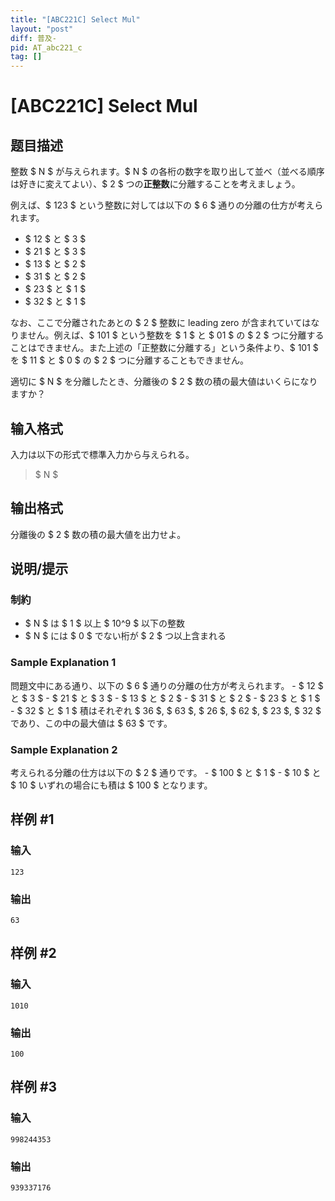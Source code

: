 ```yaml
---
title: "[ABC221C] Select Mul"
layout: "post"
diff: 普及-
pid: AT_abc221_c
tag: []
---
```


# [ABC221C] Select Mul

## 题目描述

[problemUrl]: https://atcoder.jp/contests/abc221/tasks/abc221_c

整数 $ N $ が与えられます。$ N $ の各桁の数字を取り出して並べ（並べる順序は好きに変えてよい）、$ 2 $ つの**正整数**に分離することを考えましょう。

例えば、$ 123 $ という整数に対しては以下の $ 6 $ 通りの分離の仕方が考えられます。

- $ 12 $ と $ 3 $
- $ 21 $ と $ 3 $
- $ 13 $ と $ 2 $
- $ 31 $ と $ 2 $
- $ 23 $ と $ 1 $
- $ 32 $ と $ 1 $

なお、ここで分離されたあとの $ 2 $ 整数に leading zero が含まれていてはなりません。例えば、$ 101 $ という整数を $ 1 $ と $ 01 $ の $ 2 $ つに分離することはできません。また上述の「正整数に分離する」という条件より、$ 101 $ を $ 11 $ と $ 0 $ の $ 2 $ つに分離することもできません。

適切に $ N $ を分離したとき、分離後の $ 2 $ 数の積の最大値はいくらになりますか？

## 输入格式

入力は以下の形式で標準入力から与えられる。

> $ N $

## 输出格式

分離後の $ 2 $ 数の積の最大値を出力せよ。

## 说明/提示

### 制約

- $ N $ は $ 1 $ 以上 $ 10^9 $ 以下の整数
- $ N $ には $ 0 $ でない桁が $ 2 $ つ以上含まれる

### Sample Explanation 1

問題文中にある通り、以下の $ 6 $ 通りの分離の仕方が考えられます。 - $ 12 $ と $ 3 $ - $ 21 $ と $ 3 $ - $ 13 $ と $ 2 $ - $ 31 $ と $ 2 $ - $ 23 $ と $ 1 $ - $ 32 $ と $ 1 $ 積はそれぞれ $ 36 $, $ 63 $, $ 26 $, $ 62 $, $ 23 $, $ 32 $ であり、この中の最大値は $ 63 $ です。

### Sample Explanation 2

考えられる分離の仕方は以下の $ 2 $ 通りです。 - $ 100 $ と $ 1 $ - $ 10 $ と $ 10 $ いずれの場合にも積は $ 100 $ となります。

## 样例 #1

### 输入

```
123
```

### 输出

```
63
```

## 样例 #2

### 输入

```
1010
```

### 输出

```
100
```

## 样例 #3

### 输入

```
998244353
```

### 输出

```
939337176
```


